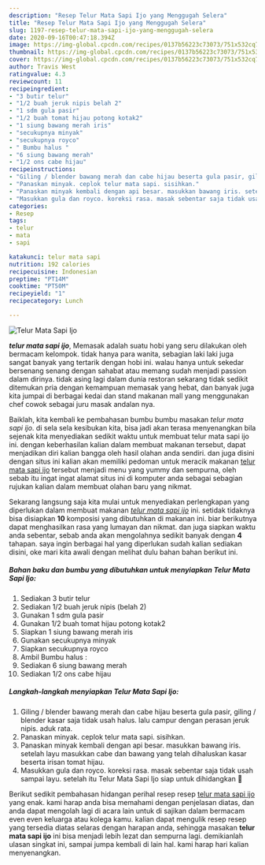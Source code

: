 ```yaml
---
description: "Resep Telur Mata Sapi Ijo yang Menggugah Selera"
title: "Resep Telur Mata Sapi Ijo yang Menggugah Selera"
slug: 1197-resep-telur-mata-sapi-ijo-yang-menggugah-selera
date: 2020-09-16T00:47:18.394Z
image: https://img-global.cpcdn.com/recipes/0137b56223c73073/751x532cq70/telur-mata-sapi-ijo-foto-resep-utama.jpg
thumbnail: https://img-global.cpcdn.com/recipes/0137b56223c73073/751x532cq70/telur-mata-sapi-ijo-foto-resep-utama.jpg
cover: https://img-global.cpcdn.com/recipes/0137b56223c73073/751x532cq70/telur-mata-sapi-ijo-foto-resep-utama.jpg
author: Travis West
ratingvalue: 4.3
reviewcount: 11
recipeingredient:
- "3 butir telur"
- "1/2 buah jeruk nipis belah 2"
- "1 sdm gula pasir"
- "1/2 buah tomat hijau potong kotak2"
- "1 siung bawang merah iris"
- "secukupnya minyak"
- "secukupnya royco"
- " Bumbu halus "
- "6 siung bawang merah"
- "1/2 ons cabe hijau"
recipeinstructions:
- "Giling / blender bawang merah dan cabe hijau beserta gula pasir, giling / blender kasar saja tidak usah halus. lalu campur dengan perasan jeruk nipis. aduk rata."
- "Panaskan minyak. ceplok telur mata sapi. sisihkan."
- "Panaskan minyak kembali dengan api besar. masukkan bawang iris. setelah layu masukkan cabe dan bawang yang telah dihaluskan kasar beserta irisan tomat hijau."
- "Masukkan gula dan royco. koreksi rasa. masak sebentar saja tidak usah sampai layu. setelah itu Telur Mata Sapi Ijo siap untuk dihidangkan 💛"
categories:
- Resep
tags:
- telur
- mata
- sapi

katakunci: telur mata sapi 
nutrition: 192 calories
recipecuisine: Indonesian
preptime: "PT14M"
cooktime: "PT50M"
recipeyield: "1"
recipecategory: Lunch

---
```



![Telur Mata Sapi Ijo](https://img-global.cpcdn.com/recipes/0137b56223c73073/751x532cq70/telur-mata-sapi-ijo-foto-resep-utama.jpg)

<b><i>telur mata sapi ijo</i></b>, Memasak adalah suatu hobi yang seru dilakukan oleh bermacam kelompok. tidak hanya para wanita, sebagian laki laki juga sangat banyak yang tertarik dengan hobi ini. walau hanya untuk sekedar bersenang senang dengan sahabat atau memang sudah menjadi passion dalam dirinya. tidak asing lagi dalam dunia restoran sekarang tidak sedikit ditemukan pria dengan kemampuan memasak yang hebat, dan banyak juga kita jumpai di berbagai kedai dan stand makanan mall yang menggunakan chef cowok sebagai juru masak andalan nya.

Baiklah, kita kembali ke pembahasan bumbu bumbu masakan <i>telur mata sapi ijo</i>. di sela sela kesibukan kita, bisa jadi akan terasa menyenangkan bila sejenak kita menyediakan sedikit waktu untuk membuat telur mata sapi ijo ini. dengan keberhasilan kalian dalam membuat makanan tersebut, dapat menjadikan diri kalian bangga oleh hasil olahan anda sendiri. dan juga disini dengan situs ini kalian akan memiliki pedoman untuk meracik makanan <u>telur mata sapi ijo</u> tersebut menjadi menu yang yummy dan sempurna, oleh sebab itu ingat ingat alamat situs ini di komputer anda sebagai sebagian rujukan kalian dalam membuat olahan baru yang nikmat.




Sekarang langsung saja kita mulai untuk menyediakan perlengkapan yang diperlukan dalam membuat makanan <u><i>telur mata sapi ijo</i></u> ini. setidak tidaknya bisa disiapkan <b>10</b> komposisi yang dibutuhkan di makanan ini. biar berikutnya dapat menghasilkan rasa yang lumayan dan nikmat. dan juga siapkan waktu anda sebentar, sebab anda akan mengolahnya sedikit banyak dengan <b>4</b> tahapan. saya ingin berbagai hal yang diperlukan sudah kalian sediakan disini, oke mari kita awali dengan melihat dulu bahan bahan berikut ini.

<!--inarticleads1-->

##### Bahan baku dan bumbu yang dibutuhkan untuk menyiapkan Telur Mata Sapi Ijo:

1. Sediakan 3 butir telur
1. Sediakan 1/2 buah jeruk nipis (belah 2)
1. Gunakan 1 sdm gula pasir
1. Gunakan 1/2 buah tomat hijau potong kotak2
1. Siapkan 1 siung bawang merah iris
1. Gunakan secukupnya minyak
1. Siapkan secukupnya royco
1. Ambil  Bumbu halus :
1. Sediakan 6 siung bawang merah
1. Sediakan 1/2 ons cabe hijau




<!--inarticleads2-->

##### Langkah-langkah menyiapkan Telur Mata Sapi Ijo:

1. Giling / blender bawang merah dan cabe hijau beserta gula pasir, giling / blender kasar saja tidak usah halus. lalu campur dengan perasan jeruk nipis. aduk rata.
1. Panaskan minyak. ceplok telur mata sapi. sisihkan.
1. Panaskan minyak kembali dengan api besar. masukkan bawang iris. setelah layu masukkan cabe dan bawang yang telah dihaluskan kasar beserta irisan tomat hijau.
1. Masukkan gula dan royco. koreksi rasa. masak sebentar saja tidak usah sampai layu. setelah itu Telur Mata Sapi Ijo siap untuk dihidangkan 💛




Berikut sedikit pembahasan hidangan perihal resep resep <u>telur mata sapi ijo</u> yang enak. kami harap anda bisa memahami dengan penjelasan diatas, dan anda dapat mengolah lagi di acara lain untuk di sajikan dalam bermacam even even keluarga atau kolega kamu. kalian dapat mengulik resep resep yang tersedia diatas selaras dengan harapan anda, sehingga masakan <b>telur mata sapi ijo</b> ini bisa menjadi lebih lezat dan sempurna lagi. demikianlah ulasan singkat ini, sampai jumpa kembali di lain hal. kami harap hari kalian menyenangkan.
